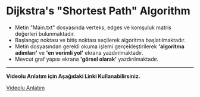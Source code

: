 # Dijkstra's  "Shortest Path" Algorithm

- Metin "Main.txt" dosyasında verteks, edges ve komşuluk matris değerleri bulunmaktadır. 
- Başlangıç noktası ve bitiş noktası seçilerek algoritma başlatılmaktadır.
- Metin dosyasından gerekli okuma işlemi gerçekleştirilerek **'algoritma adımları'** ve **'en verimli yol'** ekrana yazdırılmaktadır.
- Mevcut graf yapısı ekrana **'görsel olarak'** yazdırılmaktadır.

------------
**Videolu Anlatım için Aşağıdaki Linki Kullanabilirsiniz.**

[Videolu Anlatım](https://www.youtube.com/watch?v=T29-1oFtDI0 "Videolu Anlatım")
